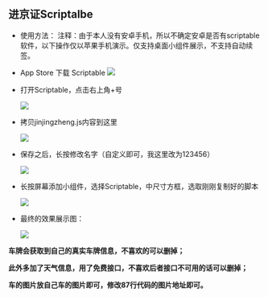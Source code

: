 ## 进京证Scriptalbe
- 使用方法：
      注释：由于本人没有安卓手机，所以不确定安卓是否有scriptable软件，以下操作仅以苹果手机演示。仅支持桌面小组件展示，不支持自动续签。
- App Store 下载 Scriptable
          ![](https://p.ipic.vip/eiiy14.png)

- 打开Scriptable，点击右上角+号

  ![](https://p.ipic.vip/b3l1bm.png)

- 拷贝jinjingzheng.js内容到这里

  ![](https://p.ipic.vip/d0zbnv.png)

- 保存之后，长按修改名字（自定义即可，我这里改为123456）

  ![](https://p.ipic.vip/odwa7e.png)

- 长按屏幕添加小组件，选择Scriptable，中尺寸方框，选取刚刚复制好的脚本

  ![](https://p.ipic.vip/ypfp7j.png)

- 最终的效果展示图：

  ![](https://p.ipic.vip/ukuq8y.png)

**车牌会获取到自己的真实车牌信息，不喜欢的可以删掉；**

**此外多加了天气信息，用了免费接口，不喜欢后者接口不可用的话可以删掉；**

**车的图片放自己车的图片即可，修改87行代码的图片地址即可。**

